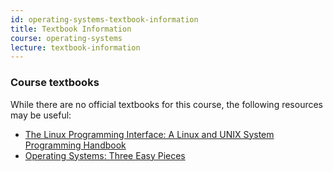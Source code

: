 ```yaml
---
id: operating-systems-textbook-information
title: Textbook Information
course: operating-systems
lecture: textbook-information
---
```


### Course textbooks

While there are no official textbooks for this course, the following resources may be useful:

- <a target="_blank" href="https://amzn.to/2Z2uIA7">The Linux Programming Interface: A Linux and UNIX System Programming Handbook</a>
- <a target="_blank" href="https://amzn.to/2KKclak">Operating Systems: Three Easy Pieces</a>
